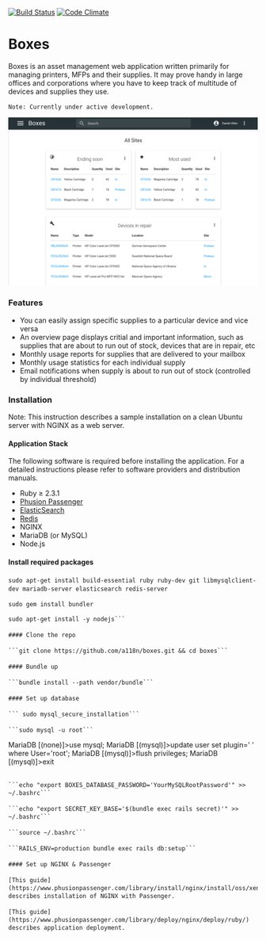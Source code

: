 [![Build Status](https://travis-ci.org/a118n/boxes.svg?branch=master)](https://travis-ci.org/a118n/boxes)
[![Code Climate](https://codeclimate.com/github/a118n/boxes/badges/gpa.svg)](https://codeclimate.com/github/a118n/boxes)

# Boxes
Boxes is an asset management web application written primarily for managing printers, MFPs and their supplies. It may prove handy in large offices and corporations where you have to keep track of multitude of devices and supplies they use.

    Note: Currently under active development.

![screenshot](screenshot.png)

### Features
* You can easily assign specific supplies to a particular device and vice versa
* An overview page displays critial and important information, such as supplies that are about to run out of stock, devices that are in repair, etc
* Monthly usage reports for supplies that are delivered to your mailbox
* Monthly usage statistics for each individual supply
* Email notifications when supply is about to run out of stock (controlled by individual threshold)


### Installation
Note: This instruction describes a sample installation on a clean Ubuntu server with NGINX as a web server.
#### Application Stack
The following software is required before installing the application. For a detailed instructions please refer to software providers and distribution manuals.
* Ruby ≥ 2.3.1
* [Phusion Passenger](https://www.phusionpassenger.com/)
* [ElasticSearch](https://www.elastic.co/products/elasticsearch)
* [Redis](http://redis.io/)
* NGINX
* MariaDB (or MySQL)
* Node.js

#### Install required packages

```sudo apt-get install build-essential ruby ruby-dev git libmysqlclient-dev mariadb-server elasticsearch redis-server```

```sudo gem install bundler```

```curl -sL https://deb.nodesource.com/setup_7.x | sudo -E bash -
sudo apt-get install -y nodejs```

#### Clone the repo

```git clone https://github.com/a118n/boxes.git && cd boxes```

#### Bundle up

```bundle install --path vendor/bundle```

#### Set up database

``` sudo mysql_secure_installation```

```sudo mysql -u root```

```
MariaDB [(none)]>use mysql;
MariaDB [(mysql)]>update user set plugin=' ' where User='root';
MariaDB [(mysql)]>flush privileges;
MariaDB [(mysql)]>exit
```

```echo "export BOXES_DATABASE_PASSWORD='YourMySQLRootPassword'" >> ~/.bashrc```

```echo "export SECRET_KEY_BASE='$(bundle exec rails secret)'" >> ~/.bashrc```

```source ~/.bashrc```

```RAILS_ENV=production bundle exec rails db:setup```

#### Set up NGINX & Passenger

[This guide](https://www.phusionpassenger.com/library/install/nginx/install/oss/xenial/) describes installation of NGINX with Passenger.

[This guide](https://www.phusionpassenger.com/library/deploy/nginx/deploy/ruby/) describes application deployment.